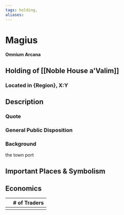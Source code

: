 ```yaml
---
tags: holding,
aliases:
---
```

# Magius
#### Omnium Arcana
## Holding of [[Noble House a'Valim]]
### Located in {Region}, X:Y
## Description
### Quote

### General Public Disposition

### Background

the town port

## Important Places & Symbolism

## Economics
|     | # of Traders |
| --- | ------------ |
|     |              |
